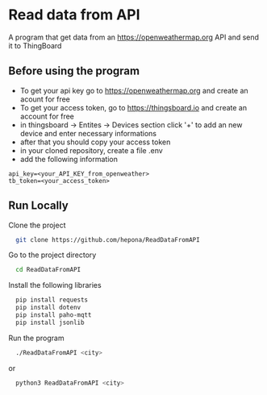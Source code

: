 
# Read data from API

A program that get data from an https://openweathermap.org API and send it to ThingBoard



## Before using the program

- To get your api key go to https://openweathermap.org and create an acount for free 
- To get your access token, go to https://thingsboard.io and create an account for free
- in thingsboard -> Entites -> Devices section click '+' to add an new device and enter necessary informations
- after that you should copy your access token
- in your cloned repository, create a file .env
- add the following information
```
api_key=<your_API_KEY_from_openweather>
tb_token=<your_access_token>
```

## Run Locally

Clone the project

```bash
  git clone https://github.com/hepona/ReadDataFromAPI
```

Go to the project directory

```bash
  cd ReadDataFromAPI
```

Install the following libraries

```bash
  pip install requests
  pip install dotenv
  pip install paho-mqtt
  pip install jsonlib
```

Run the program
```bash
  ./ReadDataFromAPI <city>
```
or
```bash
  python3 ReadDataFromAPI <city>
```


